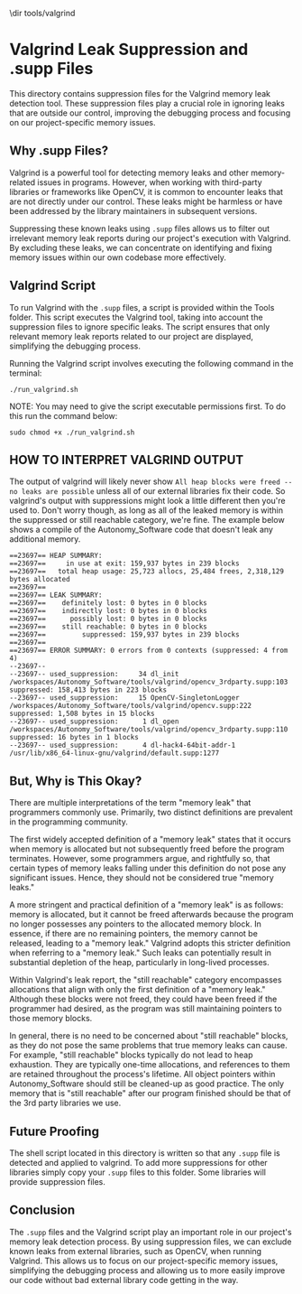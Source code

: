 \dir tools/valgrind

# Valgrind Leak Suppression and .supp Files

This directory contains suppression files for the Valgrind memory leak detection tool. These suppression files play a crucial role in ignoring leaks that are outside our control, improving the debugging process and focusing on our project-specific memory issues.

## Why .supp Files?

Valgrind is a powerful tool for detecting memory leaks and other memory-related issues in programs. However, when working with third-party libraries or frameworks like OpenCV, it is common to encounter leaks that are not directly under our control. These leaks might be harmless or have been addressed by the library maintainers in subsequent versions.

Suppressing these known leaks using `.supp` files allows us to filter out irrelevant memory leak reports during our project's execution with Valgrind. By excluding these leaks, we can concentrate on identifying and fixing memory issues within our own codebase more effectively.

## Valgrind Script

To run Valgrind with the `.supp` files, a script is provided within the Tools folder. This script executes the Valgrind tool, taking into account the suppression files to ignore specific leaks. The script ensures that only relevant memory leak reports related to our project are displayed, simplifying the debugging process.

Running the Valgrind script involves executing the following command in the terminal:

```
./run_valgrind.sh
```

NOTE: You may need to give the script executable permissions first. To do this run the command below:

```
sudo chmod +x ./run_valgrind.sh
```

## HOW TO INTERPRET VALGRIND OUTPUT

The output of valgrind will likely never show `All heap blocks were freed -- no leaks are possible` unless all of our external libraries fix their code. So valgrind's output with suppressions might look a little different then you're used to. Don't worry though, as long as all of the leaked memory is within the suppressed or still reachable category, we're fine. The example below shows a compile of the Autonomy_Software code that doesn't leak any additional memory.

```
==23697== HEAP SUMMARY:
==23697==     in use at exit: 159,937 bytes in 239 blocks
==23697==   total heap usage: 25,723 allocs, 25,484 frees, 2,318,129 bytes allocated
==23697== 
==23697== LEAK SUMMARY:
==23697==    definitely lost: 0 bytes in 0 blocks
==23697==    indirectly lost: 0 bytes in 0 blocks
==23697==      possibly lost: 0 bytes in 0 blocks
==23697==    still reachable: 0 bytes in 0 blocks
==23697==         suppressed: 159,937 bytes in 239 blocks
==23697== 
==23697== ERROR SUMMARY: 0 errors from 0 contexts (suppressed: 4 from 4)
--23697-- 
--23697-- used_suppression:     34 dl_init /workspaces/Autonomy_Software/tools/valgrind/opencv_3rdparty.supp:103 suppressed: 158,413 bytes in 223 blocks
--23697-- used_suppression:     15 OpenCV-SingletonLogger /workspaces/Autonomy_Software/tools/valgrind/opencv.supp:222 suppressed: 1,508 bytes in 15 blocks
--23697-- used_suppression:      1 dl_open /workspaces/Autonomy_Software/tools/valgrind/opencv_3rdparty.supp:110 suppressed: 16 bytes in 1 blocks
--23697-- used_suppression:      4 dl-hack4-64bit-addr-1 /usr/lib/x86_64-linux-gnu/valgrind/default.supp:1277
```

## But, Why is This Okay?

There are multiple interpretations of the term "memory leak" that programmers commonly use. Primarily, two distinct definitions are prevalent in the programming community.

The first widely accepted definition of a "memory leak" states that it occurs when memory is allocated but not subsequently freed before the program terminates. However, some programmers argue, and rightfully so, that certain types of memory leaks falling under this definition do not pose any significant issues. Hence, they should not be considered true "memory leaks."

A more stringent and practical definition of a "memory leak" is as follows: memory is allocated, but it cannot be freed afterwards because the program no longer possesses any pointers to the allocated memory block. In essence, if there are no remaining pointers, the memory cannot be released, leading to a "memory leak." Valgrind adopts this stricter definition when referring to a "memory leak." Such leaks can potentially result in substantial depletion of the heap, particularly in long-lived processes.

Within Valgrind's leak report, the "still reachable" category encompasses allocations that align with only the first definition of a "memory leak." Although these blocks were not freed, they could have been freed if the programmer had desired, as the program was still maintaining pointers to those memory blocks.

In general, there is no need to be concerned about "still reachable" blocks, as they do not pose the same problems that true memory leaks can cause. For example, "still reachable" blocks typically do not lead to heap exhaustion. They are typically one-time allocations, and references to them are retained throughout the process's lifetime. All object pointers within Autonomy_Software should still be cleaned-up as good practice. The only memory that is "still reachable" after our program finished should be that of the 3rd party libraries we use.

## Future Proofing

The shell script located in this directory is written so that any `.supp` file is detected and applied to valgrind. To add more suppressions for other
libraries simply copy your `.supp` files to this folder. Some libraries will provide suppression files.

## Conclusion

The `.supp` files and the Valgrind script play an important role in our project's memory leak detection process. By using suppression files, we can exclude known leaks from external libraries, such as OpenCV, when running Valgrind. This allows us to focus on our project-specific memory issues, simplifying the debugging process and allowing us to more easily improve our code without bad external library code getting in the way.